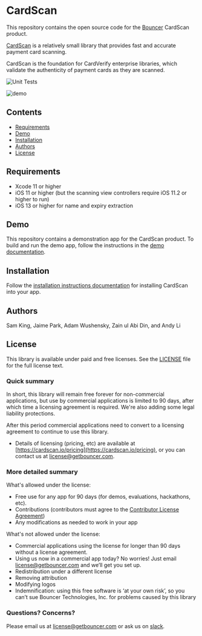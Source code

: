 # CardScan
This repository contains the open source code for the [Bouncer](https://www.getbouncer.com) CardScan product.

[CardScan](https://getbouncer.com/scan) is a relatively small library that provides fast and accurate payment card
scanning.

CardScan is the foundation for CardVerify enterprise libraries, which validate the authenticity of payment cards as
they are scanned.

![Unit Tests](https://github.com/getbouncer/cardscan-ios/workflows/Unit%20Tests/badge.svg)

![demo](docs/images/demo.gif)

## Contents
* [Requirements](#requirements)
* [Demo](#demo)
* [Installation](#installation)
* [Authors](#authors)
* [License](#license)

## Requirements
* Xcode 11 or higher
* iOS 11 or higher (but the scanning view controllers require iOS 11.2 or higher to run)
* iOS 13 or higher for name and expiry extraction

## Demo
This repository contains a demonstration app for the CardScan product. To build and run the demo app, follow the
instructions in the [demo documentation](https://docs.getbouncer.com/card-scan/android-integration-guide#demo).

## Installation
Follow the [installation instructions documentation](https://docs.getbouncer.com/card-scan/ios-integration-guide#installation)
for installing CardScan into your app.

## Authors
Sam King, Jaime Park, Adam Wushensky, Zain ul Abi Din, and Andy Li

## License
This library is available under paid and free licenses. See the [LICENSE](LICENSE) file for the full license text.

### Quick summary
In short, this library will remain free forever for non-commercial applications, but use by commercial applications is
limited to 90 days, after which time a licensing agreement is required. We're also adding some legal liability
protections.

After this period commercial applications need to convert to a licensing agreement to continue to use this library.
* Details of licensing (pricing, etc) are available at [https://cardscan.io/pricing](https://cardscan.io/pricing), or
you can contact us at [license@getbouncer.com](mailto:license@getbouncer.com).

### More detailed summary
What's allowed under the license:
* Free use for any app for 90 days (for demos, evaluations, hackathons, etc).
* Contributions (contributors must agree to the [Contributor License Agreement](Contributor%20License%20Agreement))
* Any modifications as needed to work in your app

What's not allowed under the license:
* Commercial applications using the license for longer than 90 days without a license agreement.
* Using us now in a commercial app today? No worries! Just email
[license@getbouncer.com](mailto:license@getbouncer.com) and we’ll get you set up.
* Redistribution under a different license
* Removing attribution
* Modifying logos
* Indemnification: using this free software is ‘at your own risk’, so you can’t sue Bouncer Technologies, Inc. for
problems caused by this library

### Questions? Concerns?
Please email us at [license@getbouncer.com](mailto:license@getbouncer.com) or ask us on
[slack](https://getbouncer.slack.com).
